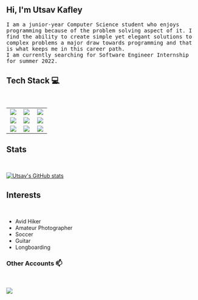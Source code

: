 <h2> Hi, I'm Utsav Kafley <br/> </h2>

<p> <samp> I am a junior-year Computer Science student who enjoys programming because of the problem solving aspect of it. I find the ability to create simple yet elegant solutions to complex problems a major draw towards programming and that is what keeps me in this career path. <br/>
 I am currently searching for Software Engineer Internship for summer 2022.
  
## Tech Stack :computer:

<br>
<table>
<tbody>
<tr>
<td align="center" width="30%">
<img src="https://img.icons8.com/color/48/000000/vue-js.png"/>
</td>

<td align="center" width="30%">
<img src="https://img.icons8.com/color/48/000000/nodejs.png"/>
</td>

<td align="center" width="30%">
<img src="https://img.icons8.com/color/48/000000/javascript--v1.png"/>
</td>
</tr>

<tr>
<td align="center" width="30%">
<img src="https://img.icons8.com/fluency/48/000000/linux-terminal.png"/>
</td>

<td align="center" width="30%">
<img src="https://img.icons8.com/color/48/000000/c-programming.png"/>  
</td>
  
<td align="center" width="30%">
<img src="https://img.icons8.com/color/48/000000/mysql-logo.png"/>  
</td>
</tr>

<tr>
<td align="center" width="30%">
<img src="https://img.icons8.com/color/48/000000/git.png"/>
</td>

<td align="center" width="30%">
<img src="https://img.icons8.com/external-tal-revivo-shadow-tal-revivo/48/000000/external-net-or-dot-net-a-software-framework-developed-by-microsoft-logo-shadow-tal-revivo.png"/>
</td>
<td align="center" width="30%"> 
<img src="https://img.icons8.com/color/48/000000/azure-1.png"/>
</td>

</tr>

</tbody>
</table>

  <h2> Stats </h2>
  <br/>
  
[![Utsav's GitHub stats](https://github-readme-stats.vercel.app/api?username=utsavkafley)](https://github.com/utsavkafley/github-readme-stats)
  
  <h2> Interests </h3>
  <br/>
  <p align="center">
  <ul>
    <li>Avid Hiker</li>
    <li>Amateur Photographer</li>
    <li>Soccer</li>
    <li>Guitar</li>
    <li>Longboarding</li>
  </ul>
  </p>
  
  
<h3> Other Accounts 📫 </h3>
<br/>
<p>
<a href="https://www.linkedin.com/in/utsav-kafley/" target="_blank"><img src="https://img.shields.io/badge/linkedin-%230077B5.svg?&style=for-the-badge&logo=linkedin&logoColor=white"/></a>
</p>
